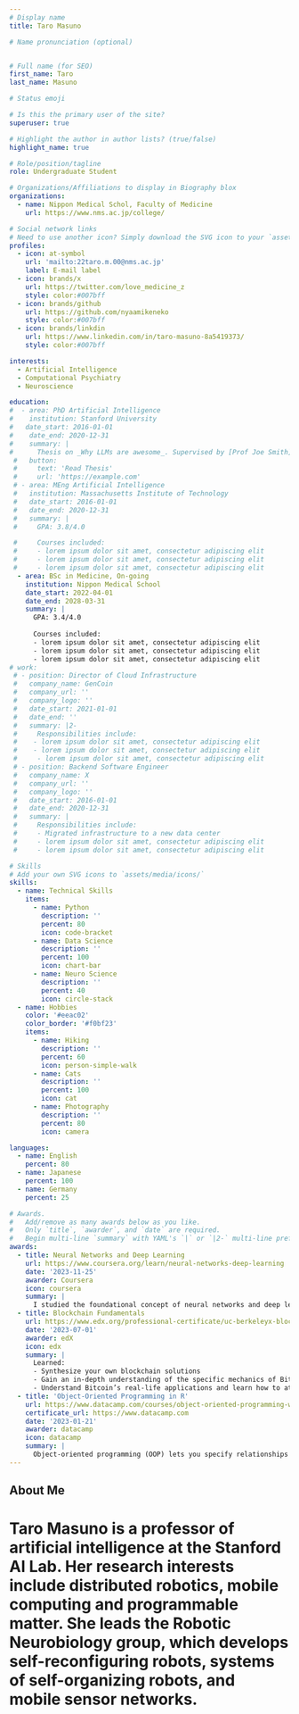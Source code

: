 ```yaml
---
# Display name
title: Taro Masuno

# Name pronunciation (optional)


# Full name (for SEO)
first_name: Taro
last_name: Masuno

# Status emoji

# Is this the primary user of the site?
superuser: true

# Highlight the author in author lists? (true/false)
highlight_name: true

# Role/position/tagline
role: Undergraduate Student

# Organizations/Affiliations to display in Biography blox
organizations:
  - name: Nippon Medical Schol, Faculty of Medicine
    url: https://www.nms.ac.jp/college/

# Social network links
# Need to use another icon? Simply download the SVG icon to your `assets/media/icons/` folder.
profiles:
  - icon: at-symbol
    url: 'mailto:22taro.m.00@nms.ac.jp'
    label: E-mail label
  - icon: brands/x
    url: https://twitter.com/love_medicine_z
    style: color:#007bff
  - icon: brands/github
    url: https://github.com/nyaamikeneko
    style: color:#007bff
  - icon: brands/linkdin
    url: https://www.linkedin.com/in/taro-masuno-8a5419373/
    style: color:#007bff

interests:
  - Artificial Intelligence
  - Computational Psychiatry
  - Neuroscience

education:
#  - area: PhD Artificial Intelligence
#    institution: Stanford University
#   date_start: 2016-01-01
#    date_end: 2020-12-31
#    summary: |
#      Thesis on _Why LLMs are awesome_. Supervised by [Prof Joe Smith](https://example.com). Presented papers at 5 IEEE conferences with the contributions being published in 2 Springer journals.
 #   button:
 #     text: 'Read Thesis'
 #     url: 'https://example.com'
 # - area: MEng Artificial Intelligence
 #   institution: Massachusetts Institute of Technology
 #   date_start: 2016-01-01
 #   date_end: 2020-12-31
 #   summary: |
 #     GPA: 3.8/4.0

 #     Courses included:
 #     - lorem ipsum dolor sit amet, consectetur adipiscing elit
 #     - lorem ipsum dolor sit amet, consectetur adipiscing elit
 #     - lorem ipsum dolor sit amet, consectetur adipiscing elit
  - area: BSc in Medicine, On-going
    institution: Nippon Medical School
    date_start: 2022-04-01
    date_end: 2028-03-31
    summary: |
      GPA: 3.4/4.0
      
      Courses included:
      - lorem ipsum dolor sit amet, consectetur adipiscing elit
      - lorem ipsum dolor sit amet, consectetur adipiscing elit
      - lorem ipsum dolor sit amet, consectetur adipiscing elit
# work:
 # - position: Director of Cloud Infrastructure
 #   company_name: GenCoin
 #   company_url: ''
 #   company_logo: ''
 #   date_start: 2021-01-01
 #   date_end: ''
 #   summary: |2-
 #     Responsibilities include:
 #    - lorem ipsum dolor sit amet, consectetur adipiscing elit
 #    - lorem ipsum dolor sit amet, consectetur adipiscing elit
 #     - lorem ipsum dolor sit amet, consectetur adipiscing elit
 # - position: Backend Software Engineer
 #   company_name: X
 #   company_url: ''
 #   company_logo: ''
 #   date_start: 2016-01-01
 #   date_end: 2020-12-31
 #   summary: |
 #     Responsibilities include:
 #     - Migrated infrastructure to a new data center
 #     - lorem ipsum dolor sit amet, consectetur adipiscing elit
 #     - lorem ipsum dolor sit amet, consectetur adipiscing elit

# Skills
# Add your own SVG icons to `assets/media/icons/`
skills:
  - name: Technical Skills
    items:
      - name: Python
        description: ''
        percent: 80
        icon: code-bracket
      - name: Data Science
        description: ''
        percent: 100
        icon: chart-bar
      - name: Neuro Science
        description: ''
        percent: 40
        icon: circle-stack
  - name: Hobbies
    color: '#eeac02'
    color_border: '#f0bf23'
    items:
      - name: Hiking
        description: ''
        percent: 60
        icon: person-simple-walk
      - name: Cats
        description: ''
        percent: 100
        icon: cat
      - name: Photography
        description: ''
        percent: 80
        icon: camera

languages:
  - name: English
    percent: 80
  - name: Japanese
    percent: 100
  - name: Germany
    percent: 25

# Awards.
#   Add/remove as many awards below as you like.
#   Only `title`, `awarder`, and `date` are required.
#   Begin multi-line `summary` with YAML's `|` or `|2-` multi-line prefix and indent 2 spaces below.
awards:
  - title: Neural Networks and Deep Learning
    url: https://www.coursera.org/learn/neural-networks-deep-learning
    date: '2023-11-25'
    awarder: Coursera
    icon: coursera
    summary: |
      I studied the foundational concept of neural networks and deep learning. By the end, I was familiar with the significant technological trends driving the rise of deep learning; build, train, and apply fully connected deep neural networks; implement efficient (vectorized) neural networks; identify key parameters in a neural network’s architecture; and apply deep learning to your own applications.
  - title: Blockchain Fundamentals
    url: https://www.edx.org/professional-certificate/uc-berkeleyx-blockchain-fundamentals
    date: '2023-07-01'
    awarder: edX
    icon: edx
    summary: |
      Learned:
      - Synthesize your own blockchain solutions
      - Gain an in-depth understanding of the specific mechanics of Bitcoin
      - Understand Bitcoin’s real-life applications and learn how to attack and destroy Bitcoin, Ethereum, smart contracts and Dapps, and alternatives to Bitcoin’s Proof-of-Work consensus algorithm
  - title: 'Object-Oriented Programming in R'
    url: https://www.datacamp.com/courses/object-oriented-programming-with-s3-and-r6-in-r
    certificate_url: https://www.datacamp.com
    date: '2023-01-21'
    awarder: datacamp
    icon: datacamp
    summary: |
      Object-oriented programming (OOP) lets you specify relationships between functions and the objects that they can act on, helping you manage complexity in your code. This is an intermediate level course, providing an introduction to OOP, using the S3 and R6 systems. S3 is a great day-to-day R programming tool that simplifies some of the functions that you write. R6 is especially useful for industry-specific analyses, working with web APIs, and building GUIs.
---
```


## About Me

# Taro Masuno is a professor of artificial intelligence at the Stanford AI Lab. Her research interests include distributed robotics, mobile computing and programmable matter. She leads the Robotic Neurobiology group, which develops self-reconfiguring robots, systems of self-organizing robots, and mobile sensor networks.

